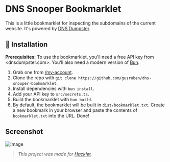 # DNS Snooper Bookmarklet

This is a little bookmarklet for inspecting the subdomains of the current website. It's powered by [DNS Dumpster](https://dnsdumpster.com/).

## 🔧 Installation

**Prerequisites:** To use the bookmarklet, you'll need a free API key from <dnsdumpster.com>. You'll also need a modern version of [Bun](http://bun.sh/).

1. Grab one from [/my-account](https://dnsdumpster.com/my-account/).
2. Clone the repo with `git clone https://github.com/gusruben/dns-snooper-bookmarklet`.
3. Install dependencies with `bun install`.
4. Add your API key to `src/secrets.ts`.
5. Build the bookmarklet with `bun build`.
6. By default, the bookmarklet will be built in `dist/bookmarklet.txt`. Create a new bookmark in your browser and paste the contents of `bookmarklet.txt` into the URL. Done!

## Screenshot

![image](https://github.com/user-attachments/assets/4a14848b-fe5b-43d8-8f3f-164d37f82273)


> *This project was made for [Hacklet](http://hacklet.hackclub.com/).*

